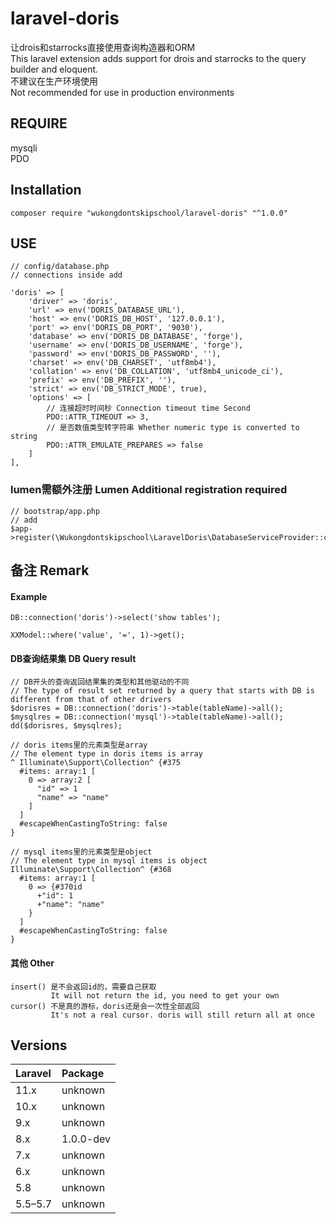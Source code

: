 # laravel-doris
让drois和starrocks直接使用查询构造器和ORM<br/>
This laravel extension adds support for drois and starrocks to the query builder and eloquent.<br/>
不建议在生产环境使用<br/>
Not recommended for use in production environments<br/>

## REQUIRE
mysqli<br/>
PDO<br/>

## Installation

    composer require "wukongdontskipschool/laravel-doris" "^1.0.0"

## USE
```
// config/database.php
// connections inside add

'doris' => [
    'driver' => 'doris',
    'url' => env('DORIS_DATABASE_URL'),
    'host' => env('DORIS_DB_HOST', '127.0.0.1'),
    'port' => env('DORIS_DB_PORT', '9030'),
    'database' => env('DORIS_DB_DATABASE', 'forge'),
    'username' => env('DORIS_DB_USERNAME', 'forge'),
    'password' => env('DORIS_DB_PASSWORD', ''),
    'charset' => env('DB_CHARSET', 'utf8mb4'),
    'collation' => env('DB_COLLATION', 'utf8mb4_unicode_ci'),
    'prefix' => env('DB_PREFIX', ''),
    'strict' => env('DB_STRICT_MODE', true),
    'options' => [
        // 连接超时时间秒 Connection timeout time Second
        PDO::ATTR_TIMEOUT => 3,
        // 是否数值类型转字符串 Whether numeric type is converted to string
        PDO::ATTR_EMULATE_PREPARES => false
    ]
],
```

### lumen需额外注册 Lumen Additional registration required
```
// bootstrap/app.php
// add
$app->register(\Wukongdontskipschool\LaravelDoris\DatabaseServiceProvider::class);
```

## 备注 Remark
#### Example
```
DB::connection('doris')->select('show tables');

XXModel::where('value', '=', 1)->get();
```

#### DB查询结果集 DB Query result
```
// DB开头的查询返回结果集的类型和其他驱动的不同
// The type of result set returned by a query that starts with DB is different from that of other drivers
$dorisres = DB::connection('doris')->table(tableName)->all();
$mysqlres = DB::connection('mysql')->table(tableName)->all();
dd($dorisres, $mysqlres);

// doris items里的元素类型是array
// The element type in doris items is array
^ Illuminate\Support\Collection^ {#375
  #items: array:1 [
    0 => array:2 [
      "id" => 1
      "name" => "name"
    ]
  ]
  #escapeWhenCastingToString: false
}

// mysql items里的元素类型是object
// The element type in mysql items is object
Illuminate\Support\Collection^ {#368
  #items: array:1 [
    0 => {#370id
      +"id": 1
      +"name": "name"
    }
  ]
  #escapeWhenCastingToString: false
}

```


#### 其他 Other
```
insert() 是不会返回id的，需要自己获取
         It will not return the id, you need to get your own
cursor() 不是真的游标，doris还是会一次性全部返回
         It's not a real cursor. doris will still return all at once
```

## Versions

| Laravel | Package |
|:--------|:--------|
| 11.x    | unknown    |
| 10.x    | unknown     |
| 9.x     | unknown     |
| 8.x     | 1.0.0-dev   |
| 7.x     | unknown     |
| 6.x     | unknown     |
| 5.8     | unknown     |
| 5.5–5.7 | unknown     |

